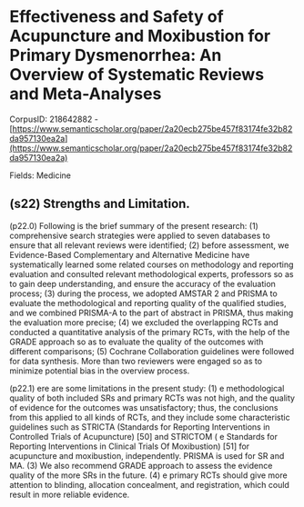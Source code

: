 # Effectiveness and Safety of Acupuncture and Moxibustion for Primary Dysmenorrhea: An Overview of Systematic Reviews and Meta-Analyses

CorpusID: 218642882 - [https://www.semanticscholar.org/paper/2a20ecb275be457f83174fe32b82da957130ea2a](https://www.semanticscholar.org/paper/2a20ecb275be457f83174fe32b82da957130ea2a)

Fields: Medicine

## (s22) Strengths and Limitation.
(p22.0) Following is the brief summary of the present research: (1) comprehensive search strategies were applied to seven databases to ensure that all relevant reviews were identified; (2) before assessment, we   Evidence-Based Complementary and Alternative Medicine have systematically learned some related courses on methodology and reporting evaluation and consulted relevant methodological experts, professors so as to gain deep understanding, and ensure the accuracy of the evaluation process; (3) during the process, we adopted AMSTAR 2 and PRISMA to evaluate the methodological and reporting quality of the qualified studies, and we combined PRISMA-A to the part of abstract in PRISMA, thus making the evaluation more precise; (4) we excluded the overlapping RCTs and conducted a quantitative analysis of the primary RCTs, with the help of the GRADE approach so as to evaluate the quality of the outcomes with different comparisons; (5) Cochrane Collaboration guidelines were followed for data synthesis. More than two reviewers were engaged so as to minimize potential bias in the overview process.

(p22.1) ere are some limitations in the present study: (1) e methodological quality of both included SRs and primary RCTs was not high, and the quality of evidence for the outcomes was unsatisfactory; thus, the conclusions from this          applied to all kinds of RCTs, and they include some characteristic guidelines such as STRICTA (Standards for Reporting Interventions in Controlled Trials of Acupuncture) [50] and STRICTOM ( e Standards for Reporting Interventions in Clinical Trials Of Moxibustion) [51] for acupuncture and moxibustion, independently. PRISMA is used for SR and MA. (3) We also recommend GRADE approach to assess the evidence quality of the more SRs in the future. (4) e primary RCTs should give more attention to blinding, allocation concealment, and registration, which could result in more reliable evidence.
